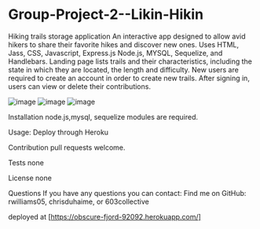 # Group-Project-2--Likin-Hikin

Hiking trails storage application
An interactive app designed to allow avid hikers to share their favorite hikes and discover new ones.
Uses HTML, Jass, CSS, Javascript, Express.js Node.js, MYSQL, Sequelize, and Handlebars.
Landing page lists trails and their characteristics, including the state in which they are located, the length and difficulty. New users are required to create an account in order to create new trails. After signing in, users can view or delete their contributions.

![image](https://user-images.githubusercontent.com/71559818/177874919-6c03608f-804b-43cd-8aa4-8b24fe36eb5b.png)
![image](https://user-images.githubusercontent.com/71559818/177874974-1231122d-8965-40a8-9391-6d46f6d98932.png)
![image](https://user-images.githubusercontent.com/71559818/177875008-bced0e8e-915f-45b6-8c92-e7245aa5dc47.png)

Installation node.js,mysql, sequelize modules are required.

Usage: Deploy through Heroku

Contribution pull requests welcome.

Tests none

License none

Questions If you have any questions you can contact:
Find me on GitHub: rwilliams05, chrisduhaime, or 603collective

deployed at [https://obscure-fjord-92092.herokuapp.com/]
